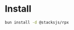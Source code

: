 
# Install

```bash
bun install -d @stacksjs/rpx
```

<!-- _Alternatively, you can install:_

```bash
brew install rpx # wip
pkgx install rpx # wip
``` -->
